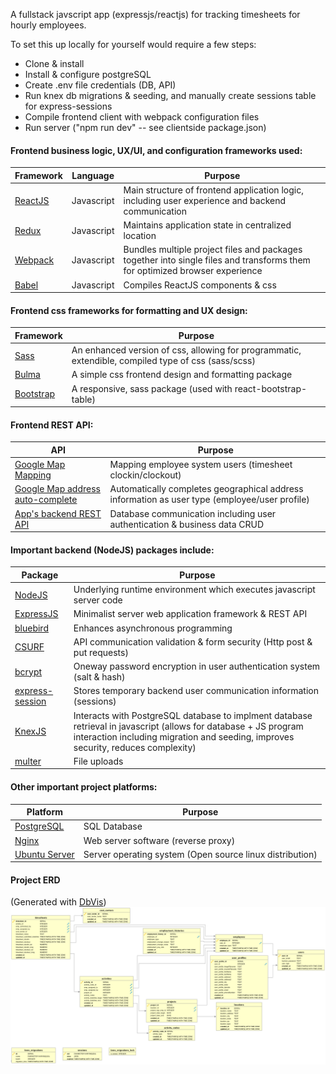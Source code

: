 
A fullstack javscript app (expressjs/reactjs) for tracking timesheets for hourly employees.

To set this up locally for yourself would require a few steps:
- Clone & install
- Install & configure postgreSQL 
- Create .env file credentials (DB, API)
- Run knex db migrations & seeding, and manually create sessions table for express-sessions
- Compile frontend client with webpack configuration files
- Run server ("npm run dev" -- see clientside package.json)


#### Frontend business logic, UX/UI, and configuration frameworks used:

| Framework                          | Language      | Purpose  
| ---------------------------------- |---------------|-------
| [ReactJS](https://reactjs.org/)    | Javascript    | Main structure of frontend application logic, including user experience and backend communication 
| [Redux](https://redux.js.org/)     | Javascript    | Maintains application state in centralized location
| [Webpack](https://webpack.js.org)  | Javascript    | Bundles multiple project files and packages together into single files and transforms them for optimized browser experience
| [Babel](https://babeljs.io)        | Javascript    | Compiles ReactJS components & css

#### Frontend css frameworks for formatting and UX design:

| Framework                          | Purpose  
| ---------------------------------- |-------
| [Sass](https://sass-lang.com/libsass)          | An enhanced version of css, allowing for programmatic, extendible, compiled type of css (sass/scss) 
| [Bulma](https://bulma.io)         | A simple css frontend design and formatting package 
| [Bootstrap](https://allenfang.github.io/react-bootstrap-table/)     | A responsive, sass package (used with react-bootstrap-table) 

#### Frontend REST API:

| API                                | Purpose  |
| ---------------------------------- |-------|
| [Google Map Mapping](https://github.com/tomchentw/react-google-maps) | Mapping employee system users (timesheet clockin/clockout)
| [Google Map address auto-complete](https://github.com/hibiken/react-places-autocomplete) | Automatically completes geographical address information as user type (employee/user profile) |
| [App's backend REST API](https://github.com/pmeaney/timetracker/tree/master/src/server/) | Database communication including user authentication & business data CRUD


#### Important backend (NodeJS) packages include:

| Package      |  Purpose  
| -------------|-----------
| [NodeJS](https://nodejs.org/en/)       | Underlying runtime environment which executes javascript server code
| [ExpressJS](https://expressjs.com/)    | Minimalist server web application framework & REST API
| [bluebird](https://www.npmjs.com/package/bluebird)     | Enhances asynchronous programming 
| [CSURF](https://www.npmjs.com/package/csurf)        | API communication validation & form security (Http post & put requests)
| [bcrypt](https://www.npmjs.com/package/bcrypt)       | Oneway password encryption in user authentication system (salt & hash)
| [express-session](https://www.npmjs.com/package/express-session) | Stores temporary backend user communication information (sessions)
| [KnexJS](https://knexjs.org) | Interacts with PostgreSQL database to implment database retrieval in javascript (allows for database + JS program interaction including migration and seeding, improves security, reduces complexity)
| [multer](https://www.npmjs.com/package/multer) | File uploads

#### Other important project platforms:

| Platform      |  Purpose  
|---------------|-----------
| [PostgreSQL](https://www.postgresql.org/)      | SQL Database
| [Nginx](https://www.nginx.com)         | Web server software (reverse proxy)
| [Ubuntu Server](https://www.ubuntu.com/server) | Server operating system (Open source linux distribution)


#### Project ERD
(Generated with [DbVis](https://www.dbvis.com))
![Project ERD](https://github.com/pmeaney/timetracker/blob/master/src/server/public/project_documentation/ERD_3_25_2019.png)
<!-- 
![alt screenshot2](https://github.com/pmeaney/timetracker/blob/master/src/server/public/project_documentation/screenshots/2.png)

![alt screenshot3](https://github.com/pmeaney/timetracker/blob/master/src/server/public/project_documentation/screenshots/3.png)

![alt screenshot4](https://github.com/pmeaney/timetracker/blob/master/src/server/public/project_documentation/screenshots/4.png)

![alt screenshot5](https://github.com/pmeaney/timetracker/blob/master/src/server/public/project_documentation/screenshots/5.png) -->
